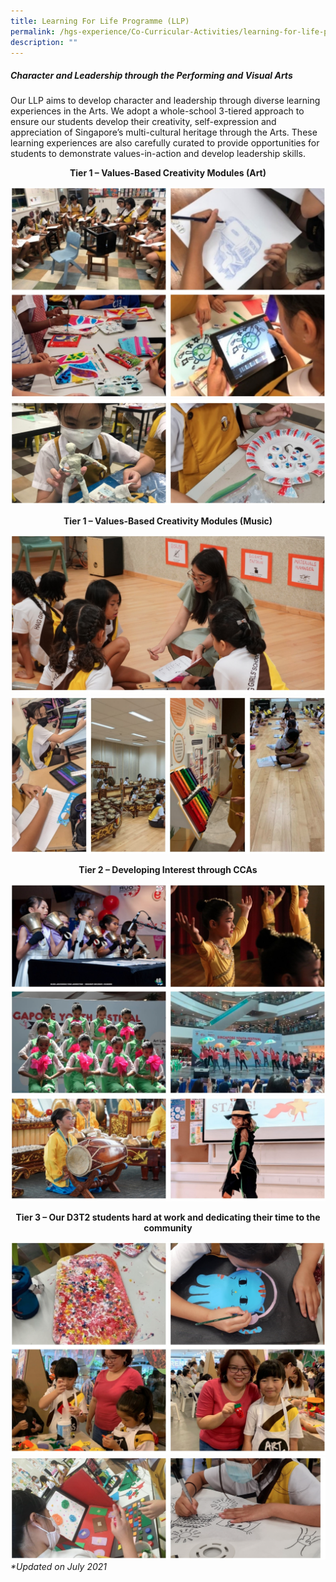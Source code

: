 ```yaml
---
title: Learning For Life Programme (LLP)
permalink: /hgs-experience/Co-Curricular-Activities/learning-for-life-programme/
description: ""
---
```


##### Character and Leadership through the Performing and Visual Arts

Our LLP aims to develop character and leadership through diverse learning experiences in the Arts. We adopt a whole-school 3-tiered approach to ensure our students develop their creativity, self-expression and appreciation of Singapore’s multi-cultural heritage through the Arts. These learning experiences are also carefully curated to provide opportunities for students to demonstrate values-in-action and develop leadership skills.



<center><strong>Tier 1 – Values-Based Creativity Modules (Art)</strong></center>

![](/images/llp2.png)
![](/images/llp3.png)


<center><strong>Tier 1 – Values-Based Creativity Modules (Music)</strong></center>

![](/images/llp4.png)
![](/images/llp5.png)


<center><strong>Tier 2 – Developing Interest through CCAs</strong></center>

![](/images/llp6.png)
![](/images/llp7.png)




<center><strong>Tier 3 – Our D3T2 students hard at work and dedicating their time to the community</strong></center>

![](/images/llp8.png)
![](/images/llp9.png)
_\*Updated on July 2021_